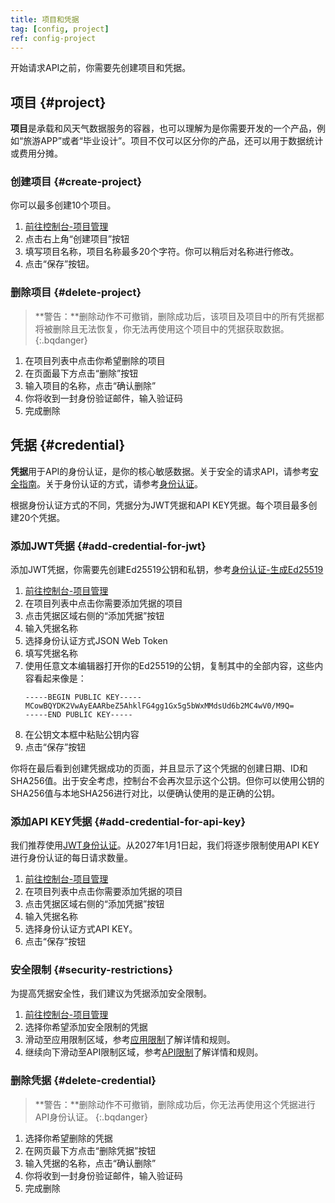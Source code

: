 ```yaml
---
title: 项目和凭据
tag: [config, project]
ref: config-project
---
```


开始请求API之前，你需要先创建项目和凭据。

## 项目 {#project}

**项目**是承载和风天气数据服务的容器，也可以理解为是你需要开发的一个产品，例如“旅游APP”或者“毕业设计”。项目不仅可以区分你的产品，还可以用于数据统计或费用分摊。

### 创建项目 {#create-project}

你可以最多创建10个项目。

1. [前往控制台-项目管理](https://console.qweather.com/project)
2. 点击右上角“创建项目”按钮
3. 填写项目名称，项目名称最多20个字符。你可以稍后对名称进行修改。
4. 点击“保存”按钮。

### 删除项目 {#delete-project}

> **警告：**删除动作不可撤销，删除成功后，该项目及项目中的所有凭据都将被删除且无法恢复，你无法再使用这个项目中的凭据获取数据。
{:.bqdanger}

1. 在项目列表中点击你希望删除的项目
2. 在页面最下方点击“删除”按钮
3. 输入项目的名称，点击“确认删除”
4. 你将收到一封身份验证邮件，输入验证码
5. 完成删除

## 凭据 {#credential}

**凭据**用于API的身份认证，是你的核心敏感数据。关于安全的请求API，请参考[安全指南](/docs/best-practices/security-guidelines/)。关于身份认证的方式，请参考[身份认证](/docs/configuration/authentication/)。

根据身份认证方式的不同，凭据分为JWT凭据和API KEY凭据。每个项目最多创建20个凭据。

### 添加JWT凭据 {#add-credential-for-jwt}

添加JWT凭据，你需要先创建Ed25519公钥和私钥，参考[身份认证-生成Ed25519](/docs/configuration/authentication/#prerequisites)

1. [前往控制台-项目管理](https://console.qweather.com/project)
2. 在项目列表中点击你需要添加凭据的项目
3. 点击凭据区域右侧的“添加凭据”按钮
4. 输入凭据名称
5. 选择身份认证方式JSON Web Token
6. 填写凭据名称
7. 使用任意文本编辑器打开你的Ed25519的公钥，复制其中的全部内容，这些内容看起来像是：
   ```
   -----BEGIN PUBLIC KEY-----
   MCowBQYDK2VwAyEAARbeZ5AhklFG4gg1Gx5g5bWxMMdsUd6b2MC4wV0/M9Q=
   -----END PUBLIC KEY-----
   ```
8. 在公钥文本框中粘贴公钥内容
9. 点击“保存”按钮

你将在最后看到创建凭据成功的页面，并且显示了这个凭据的创建日期、ID和SHA256值。出于安全考虑，控制台不会再次显示这个公钥。但你可以使用公钥的SHA256值与本地SHA256进行对比，以便确认使用的是正确的公钥。

### 添加API KEY凭据 {#add-credential-for-api-key}

我们推荐使用[JWT身份认证](/docs/configuration/authentication/#json-web-token)。从2027年1月1日起，我们将逐步限制使用API KEY进行身份认证的每日请求数量。

1. [前往控制台-项目管理](https://console.qweather.com/project)
2. 在项目列表中点击你需要添加凭据的项目
3. 点击凭据区域右侧的“添加凭据”按钮
4. 输入凭据名称
5. 选择身份认证方式API KEY。
6. 点击“保存”按钮

### 安全限制 {#security-restrictions}

为提高凭据安全性，我们建议为凭据添加安全限制。

1. [前往控制台-项目管理](https://console.qweather.com/project)
2. 选择你希望添加安全限制的凭据
3. 滑动至应用限制区域，参考[应用限制](/docs/best-practices/security-guidelines/#app-restrictions)了解详情和规则。
4. 继续向下滑动至API限制区域，参考[API限制](/docs/best-practices/security-guidelines/#api-restrictions)了解详情和规则。

### 删除凭据 {#delete-credential}

> **警告：**删除动作不可撤销，删除成功后，你无法再使用这个凭据进行API身份认证。
{:.bqdanger}

1. 选择你希望删除的凭据
2. 在网页最下方点击“删除凭据”按钮
3. 输入凭据的名称，点击“确认删除”
4. 你将收到一封身份验证邮件，输入验证码
5. 完成删除

